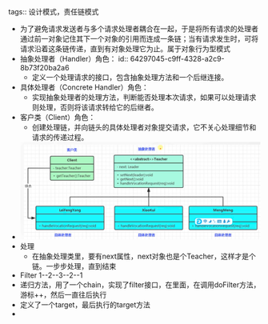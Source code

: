 tags:: 设计模式，责任链模式

- 为了避免请求发送者与多个请求处理者耦合在一起，于是将所有请求的处理者通过前一对象记住其下一个对象的引用而连成一条链；当有请求发生时，可将请求沿着这条链传递，直到有对象处理它为止。属于对象行为型模式
- 抽象处理者（Handler）角色：
  id:: 64297045-c9ff-4328-a2c9-8b73f20ba2a6
	- 定义一个处理请求的接口，包含抽象处理方法和一个后继连接。
- 具体处理者（Concrete Handler）角色：
	- 实现抽象处理者的处理方法，判断能否处理本次请求，如果可以处理请求则处理，否则将该请求转给它的后继者。
- 客户类（Client）角色：
	- 创建处理链，并向链头的具体处理者对象提交请求，它不关心处理细节和请求的传递过程。
- ![image.png](../assets/image_1680438009463_0.png)
- 处理
	- 在抽象处理类里，要有next属性，next对象也是个Teacher，这样才是个链。一步步处理，直到结束
- Filter 1--2--3--2--1
- 递归方法，用了一个chain，实现了filter接口，在里面，在调用doFilter方法，游标++，然后一直往后执行
- 定义了一个target，最后执行的target方法
-